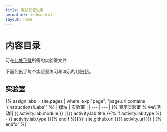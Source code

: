 ```yaml
---
title: 联机托管说明
permalink: index.html
layout: home
---
```


# <a name="content-directory"></a>内容目录

可在[此处下载](https://github.com/MicrosoftLearning/SC-300-Identity-and-Access-Administrator/archive/master.zip)所需的实验室文件

下面列出了每个实验室练习和演示的超链接。

## <a name="labs"></a>实验室

{% assign labs = site.pages | where_exp:"page", "page.url contains '/Instructions/Labs'" %}
| 模块 | 实验室 |
| --- | --- | 
{% 表示实验室 % 中的活动}| {{ activity.lab.module }} | [{{ activity.lab.title }}{% if activity.lab.type %} - {{ activity.lab.type }}{% endif %}]({{ site.github.url }}{{ activity.url }}) |
{% endfor %}
